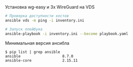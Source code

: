 Установка wg-easy и 3x WireGuard на VDS

```bash
# Проверка доступности хостов
ansible vds -m ping -i inventory.ini

# Запуск плейбука
ansible-playbook -i inventory.ini --become playbook.yaml
```

Минимальная версия ансибла
```plantuml
$ pip list | grep ansible
ansible                   8.7.0
ansible-core              2.15.11
```